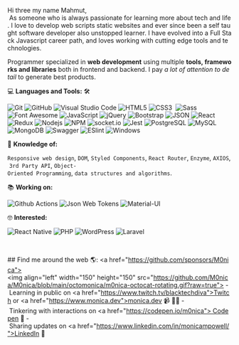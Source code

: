 
Hi three my name Mahmut,
 As someone who is always passionate for learning more about tech and life. I love to develop web scripts static websites and ever since been a self taught software developer also unstopped learner. I have evolved into a Full Stack Javascript career path, and loves working with cutting edge tools and technologies.</p> 
  
 Programmer specialized in **web development** using multiple **tools, frameworks and libraries** both in frontend and backend. I pay *a lot of attention to detail* to generate best products. 
  
 💻 **Languages and Tools:** 🛠️<br> 
  
 ![Git](https://img.shields.io/badge/-Git-000000?style=flat&logo=git&logoColor=F05032&labelColor=ffffff) 
 ![GitHub](https://img.shields.io/badge/-GitHub-000000?style=flat&logo=github&logoColor=000000&labelColor=ffffff) 
 ![Visual Studio Code](https://img.shields.io/badge/-VSCode-000000?style=flat&logo=visual-studio-code&labelColor=007ACC) 
 ![HTML5](https://img.shields.io/badge/-HTML5-000000?style=flat&logo=html5&logoColor=ffffff&labelColor=E34F26) 
 ![CSS3](https://img.shields.io/badge/-CSS3-000000?style=flat&logo=css3&logoColor=ffffff&labelColor=1572B6)  
 ![Sass](https://img.shields.io/badge/-Sass-000000?style=flat&logo=sass&logoColor=ffffff&labelColor=%23CC6699) 
 ![Font Awesome](https://img.shields.io/badge/-font%20awesome-000000?style=flat&logo=font-awesome&logoColor=339AF0&labelColor=ffffff) 
 ![JavaScript](https://img.shields.io/badge/-JavaScript-000000?style=flat&logo=javascript) 
 ![jQuery](https://img.shields.io/badge/-jQuery-000000?style=flat&logo=jQuery&logoColor=0769AD&labelColor=ffffff) 
 ![Bootstrap](https://img.shields.io/badge/-Bootstrap-000000?style=flat&logo=bootstrap&logoColor=ffffff&labelColor=563D7C) 
 ![JSON](https://img.shields.io/badge/-JSON-000000?style=flat&logo=JSON&logoColor=000000&labelColor=ffffff) 
 ![React](https://img.shields.io/badge/-React-000000?style=flat&logo=react) 
 ![Redux](https://img.shields.io/badge/-Redux-000000?style=flat&logo=redux&logoColor=764ABC&labelColor=ffffff) 
 ![Nodejs](https://img.shields.io/badge/-Nodejs-000000?style=flat&logo=Node.js) 
 ![NPM](https://img.shields.io/badge/-npm-000000?style=flat&logo=npm&labelColor=ffffff) 
 ![socket.io](https://img.shields.io/badge/-Socket.Io-000000?style=flat&logo=socket.io&logoColor=000000&labelColor=ffffff) 
 ![Jest](https://img.shields.io/badge/-Jest-000000?style=flat&logo=Jest&logoColor=C21325&labelColor=ffffff) 
 ![PostgreSQL](https://img.shields.io/badge/-PostgreSQL-000000?style=flat&logo=postgresql&logoColor=ffffff&labelColor=336791) 
 ![MySQL](https://img.shields.io/badge/-MySQL-000000?style=flat&logo=mysql&labelColor=ffffff) 
 ![MongoDB](https://img.shields.io/badge/-MongoDB-000000?style=flat&logo=mongodb&labelColor=ffffff) 
 ![Swagger](https://img.shields.io/badge/-Swagger-000000?style=flat&logo=swagger) 
 ![ESlint](https://img.shields.io/badge/-ESlint-000000?style=flat&logo=ESlint&labelColor=4B32C3) 
 ![Windows](https://img.shields.io/badge/-Windows-000000?style=flat&logo=windows&logoColor=ffffff&labelColor=0078D6) 
  
  
 🧐 **Knowledge of:**<br> 
  
 `Responsive web design`, `DOM`, `Styled Components`, `React Router`, `Enzyme`, `AXIOS`, `3rd Party API`, `Object-Oriented Programming`, `data structures and algorithms`. 
  
  
 📚 **Working on:** <br> 
  
 ![Github Actions](https://img.shields.io/badge/-Github%20Actions-000000?style=flat&logo=github-actions&logoColor=2088FF&labelColor=ffffff) 
 ![Json Web Tokens](https://img.shields.io/badge/-Json%20Web%20Tokens-000000?style=flat&logo=json-web-tokens&logoColor=ffffff&labelColor=000000) 
 ![Material-UI](https://img.shields.io/badge/-Material%20UI-000000?style=flat&logo=Material%20UI&logoColor=ffffff&labelColor=0081CB) 
  
  
 🤓 **Interested:** <br> 
  
 ![React Native](https://img.shields.io/badge/-React%20Native-000000?style=flat&logo=react&labelColor=000000) 
 ![PHP](https://img.shields.io/badge/-PHP-000000?style=flat&logo=PHP&logoColor=5466b8&labelColor=ffffff) 
 ![WordPress](https://img.shields.io/badge/-WordPress-000000?style=flat&logo=wordpress&labelColor=21759B) 
 ![Laravel](https://img.shields.io/badge/-Laravel-000000?style=flat&logo=laravel&logoColor=ffffff&labelColor=FF2D20) 
  
  
 <!-- ✅  **GitHub Extra Pins** 
  
 [![ReadMe Card](https://github-readme-stats.vercel.app/api/pin/?username=ahmad-sawalqeh&repo=my_resume)](https://github.com/ahmad-sawalqeh/my_resume) --> 
  
 </br> 
 <p style="display: flex; justify-contect: space-between;"> 
 <img style="border-radius: 5px; margin-bottom: 5px" alt="Github Contribution Stats" width="330px" height="240px" src="https://github-contribution-stats.vercel.app/api/?username=Ahmad-Sawalqeh" /> 
 <img style="border-radius: 5px; margin: 0 0 5px 35px;" alt="GIF" width="320px" height="240px" src="https://miro.medium.com/max/875/1*Urc28sbnORGOW5oyohQ06g.gif" /> 
 </p>

## Find me around the web 🌎: <a href="https://github.com/sponsors/M0nica"><img align="left" width="150" height="150" src="https://github.com/M0nica/M0nica/blob/main/octomonica/m0nica-octocat-rotating.gif?raw=true"></a> 
 - Learning in public on <a href="https://www.twitch.tv/blacktechdiva">Twitch</a> or <a href="https://www.monica.dev">monica.dev</a> 📹 ✍🏾 
 - Tinkering with interactions on <a href="https://codepen.io/m0nica"> Codepen</a> 🏓 
 - Sharing updates on <a href="https://www.linkedin.com/in/monicampowell/">LinkedIn</a> 💼

